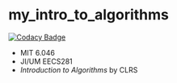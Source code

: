 # my_intro_to_algorithms

[![Codacy Badge](https://api.codacy.com/project/badge/Grade/68d58c3beab240f5894c711c0e9466e4)](https://app.codacy.com/gh/Frank0415/my_intro_to_algorithms?utm_source=github.com&utm_medium=referral&utm_content=Frank0415/my_intro_to_algorithms&utm_campaign=Badge_Grade)

 - MIT 6.046
 - JI/UM EECS281
 - *Introduction to Algorithms* by CLRS